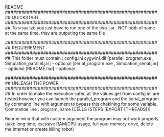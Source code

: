 README
##########################################################
QUICKSTART
##########################################################
To visualize you just have to run one of the two .jar .
NOT both of same at the same time, they are outputing the same file

##########################################################
REQUIEREMENT
##########################################################
This folder must contain :
	config.ini
	cygwin1.dll
	[parallel_program.exe , Simulation_parallel.jar] - optional
	[serial_program.exe , Simulation_serial.jar] - optional
	[README.md] - optional

##########################################################
UNLEASH THE POWER
##########################################################
In order to make the execution safer, all the values get from config.ini are tested
however you can launch the parallel_program and the serial_program by command line with argument to bypass this chekining for some variable.
Commande line :
program_name [CELLS [STEPS [EXPORT [THREADS]]] 

Bear in mind that with custom argument the program may not work properly (take long time, exessive RAM/CPU usage, full your memory drive, delete the internet or create killing robot)
